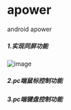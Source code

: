 # apower
android apower

##### 1.实现同屏功能

![image](https://file.zousiliang.com/qt_one_dog_0001.png)

##### 2.pc端鼠标控制功能

##### 3.pc端键盘控制功能
